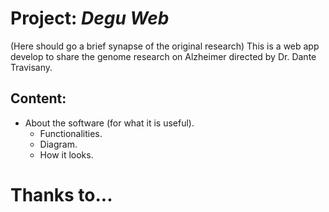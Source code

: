 # Project: *Degu Web*
(Here should go a brief synapse of the original research)
This is a web app develop to share the genome research on Alzheimer directed by Dr. Dante Travisany.

## Content:
- About the software (for what it is useful).
  - Functionalities.
  - Diagram.
  - How it looks.
  
# Thanks to...
